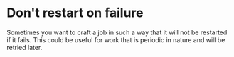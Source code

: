 # Don't restart on failure

Sometimes you want to craft a job in such a way that it will
not be restarted if it fails. This could be useful for work
that is periodic in nature and will be retried later.
